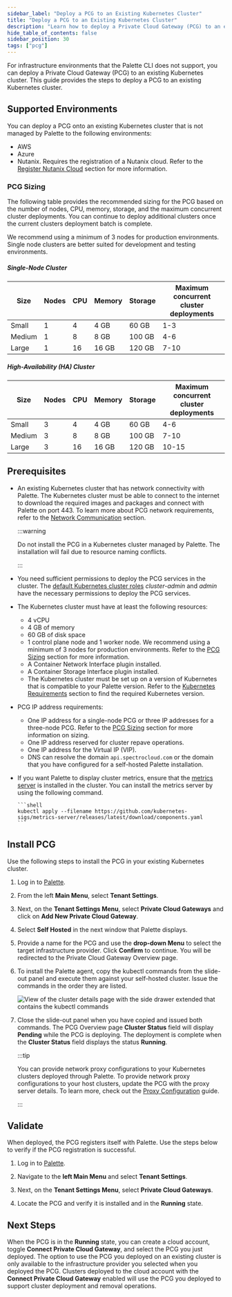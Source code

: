 ```yaml
---
sidebar_label: "Deploy a PCG to an Existing Kubernetes Cluster"
title: "Deploy a PCG to an Existing Kubernetes Cluster"
description: "Learn how to deploy a Private Cloud Gateway (PCG) to an existing Kubernetes cluster."
hide_table_of_contents: false
sidebar_position: 30
tags: ["pcg"]
---
```


For infrastructure environments that the Palette CLI does not support, you can deploy a Private Cloud Gateway (PCG) to
an existing Kubernetes cluster. This guide provides the steps to deploy a PCG to an existing Kubernetes cluster.

## Supported Environments

You can deploy a PCG onto an existing Kubernetes cluster that is not managed by Palette to the following environments:

- AWS
- Azure
- Nutanix. Requires the registration of a Nutanix cloud. Refer to the
  [Register Nutanix Cloud](../data-center/nutanix/register-nutanix-cloud.md) section for more information.

### PCG Sizing

The following table provides the recommended sizing for the PCG based on the number of nodes, CPU, memory, storage, and
the maximum concurrent cluster deployments. You can continue to deploy additional clusters once the current clusters
deployment batch is complete.

We recommend using a minimum of 3 nodes for production environments. Single node clusters are better suited for
development and testing environments.

##### Single-Node Cluster

| **Size** | **Nodes** | **CPU** | **Memory** | **Storage** | **Maximum concurrent cluster deployments** |
| -------- | --------- | ------- | ---------- | ----------- | ------------------------------------------ |
| Small    | 1         | 4       | 4 GB       | 60 GB       | 1-3                                        |
| Medium   | 1         | 8       | 8 GB       | 100 GB      | 4-6                                        |
| Large    | 1         | 16      | 16 GB      | 120 GB      | 7-10                                       |

##### High-Availability (HA) Cluster

| **Size** | **Nodes** | **CPU** | **Memory** | **Storage** | **Maximum concurrent cluster deployments** |
| -------- | --------- | ------- | ---------- | ----------- | ------------------------------------------ |
| Small    | 3         | 4       | 4 GB       | 60 GB       | 4-6                                        |
| Medium   | 3         | 8       | 8 GB       | 100 GB      | 7-10                                       |
| Large    | 3         | 16      | 16 GB      | 120 GB      | 10-15                                      |

## Prerequisites

- An existing Kubernetes cluster that has network connectivity with Palette. The Kubernetes cluster must be able to
  connect to the internet to download the required images and packages and connect with Palette on port 443. To learn
  more about PCG network requirements, refer to the [Network Communication](./architecture.md#network-communication)
  section.

  :::warning

  Do not install the PCG in a Kubernetes cluster managed by Palette. The installation will fail due to resource naming
  conflicts.

  :::

- You need sufficient permissions to deploy the PCG services in the cluster. The
  [default Kubernetes cluster roles](https://kubernetes.io/docs/reference/access-authn-authz/rbac/#default-roles-and-role-bindings)
  _cluster-admin_ and _admin_ have the necessary permissions to deploy the PCG services.

- The Kubernetes cluster must have at least the following resources:

  - 4 vCPU
  - 4 GB of memory
  - 60 GB of disk space
  - 1 control plane node and 1 worker node. We recommend using a minimum of 3 nodes for production environments. Refer
    to the [PCG Sizing](#pcg-sizing) section for more information.
  - A Container Network Interface plugin installed.
  - A Container Storage Interface plugin installed.
  - The Kubernetes cluster must be set up on a version of Kubernetes that is compatible to your Palette version. Refer
    to the [Kubernetes Requirements](./pcg.md#kubernetes-requirements) section to find the required Kubernetes version.

- PCG IP address requirements:

  - One IP address for a single-node PCG or three IP addresses for a three-node PCG. Refer to the
    [PCG Sizing](./deploy-pcg-k8s.md#pcg-sizing) section for more information on sizing.
  - One IP address reserved for cluster repave operations.
  - One IP address for the Virtual IP (VIP).
  - DNS can resolve the domain `api.spectrocloud.com` or the domain that you have configured for a self-hosted Palette
    installation.

- If you want Palette to display cluster metrics, ensure that the
  [metrics server](https://github.com/kubernetes-sigs/metrics-server) is installed in the cluster. You can install the
  metrics server by using the following command.

      ```shell
      kubectl apply --filename https://github.com/kubernetes-sigs/metrics-server/releases/latest/download/components.yaml
      ```

## Install PCG

Use the following steps to install the PCG in your existing Kubernetes cluster.

1. Log in to [Palette](https://console.spectrocloud.com/).

2. From the left **Main Menu**, select **Tenant Settings**.

3. Next, on the **Tenant Settings Menu**, select **Private Cloud Gateways** and click on **Add New Private Cloud
   Gateway**.

4. Select **Self Hosted** in the next window that Palette displays.

5. Provide a name for the PCG and use the **drop-down Menu** to select the target infrastructure provider. Click
   **Confirm** to continue. You will be redirected to the Private Cloud Gateway Overview page.

6. To install the Palette agent, copy the kubectl commands from the slide-out panel and execute them against your
   self-hosted cluster. Issue the commands in the order they are listed.

   ![View of the cluster details page with the side drawer extended that contains the kubectl commands](/clusters_pcg_deploy-pcg-k8s_kubectl-cmds-view.webp)

7. Close the slide-out panel when you have copied and issued both commands. The PCG Overview page **Cluster Status**
   field will display **Pending** while the PCG is deploying. The deployment is complete when the **Cluster Status**
   field displays the status **Running**.

   :::tip

   You can provide network proxy configurations to your Kubernetes clusters deployed through Palette. To provide network
   proxy configurations to your host clusters, update the PCG with the proxy server details. To learn more, check out
   the [Proxy Configuration](./manage-pcg/configure-proxy.md) guide.

   :::

## Validate

When deployed, the PCG registers itself with Palette. Use the steps below to verify if the PCG registration is
successful.

1. Log in to [Palette](https://console.spectrocloud.com/).

2. Navigate to the **left Main Menu** and select **Tenant Settings**.

3. Next, on the **Tenant Settings Menu**, select **Private Cloud Gateways**.

4. Locate the PCG and verify it is installed and in the **Running** state.

## Next Steps

When the PCG is in the **Running** state, you can create a cloud account, toggle **Connect Private Cloud Gateway**, and
select the PCG you just deployed. The option to use the PCG you deployed on an existing cluster is only available to the
infrastructure provider you selected when you deployed the PCG. Clusters deployed to the cloud account with the
**Connect Private Cloud Gateway** enabled will use the PCG you deployed to support cluster deployment and removal
operations.
